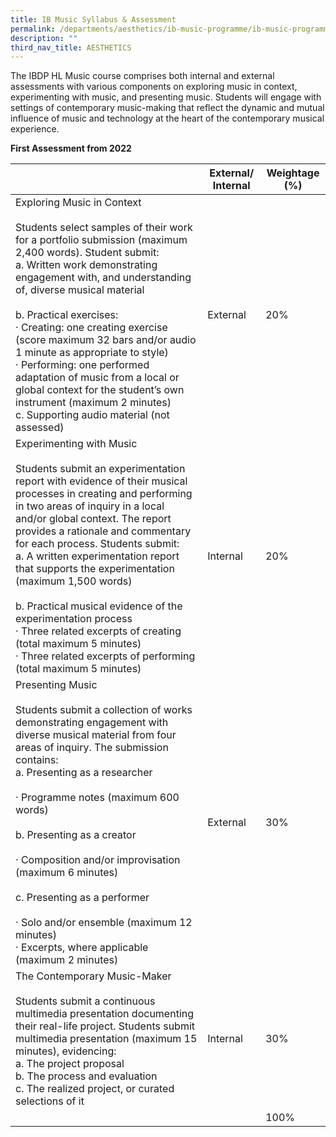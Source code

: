 ```yaml
---
title: IB Music Syllabus & Assessment
permalink: /departments/aesthetics/ib-music-programme/ib-music-programme-syllabus-assessment/
description: ""
third_nav_title: AESTHETICS
---
```

The IBDP HL Music course comprises both internal and external assessments with various components on exploring music in context, experimenting with music, and presenting music. Students will engage with settings of contemporary music-making that reflect the dynamic and mutual influence of music and technology at the heart of the contemporary musical experience.

**First Assessment from 2022**

|        |  External/ Internal    |   Weightage (%)   |
|-----------|---------------|------|
| Exploring Music in Context<br><br>Students select samples of their work for a portfolio submission (maximum 2,400 words). Student submit:<br>a.   Written work demonstrating engagement with, and understanding of, diverse musical material<br> <br>b.   Practical exercises:<br>·      Creating: one creating exercise (score maximum 32 bars and/or audio 1 minute as appropriate to style)<br>·      Performing: one performed adaptation of music from a local or global context for the student’s own instrument (maximum 2 minutes)<br>c.    Supporting audio material (not assessed)                      | External      | 20%  |
| Experimenting with Music<br><br>Students submit an experimentation report with evidence of their musical processes in creating and performing in two areas of inquiry in a local and/or global context. The report provides a rationale and commentary for each process. Students submit:<br>a.   A written experimentation report that supports the experimentation (maximum 1,500 words)<br> <br>b.   Practical musical evidence of the experimentation process<br>·      Three related excerpts of creating (total maximum 5 minutes)<br>·      Three related excerpts of performing (total maximum 5 minutes) | Internal      | 20%  |
| Presenting Music<br><br>Students submit a collection of works demonstrating engagement with diverse musical material from four areas of inquiry. The submission contains:<br>a.    Presenting as a researcher<br> <br>·      Programme notes (maximum 600 words)<br> <br>b.    Presenting as a creator<br> <br>·      Composition and/or improvisation (maximum 6 minutes)<br> <br>c.    Presenting as a performer<br> <br>·      Solo and/or ensemble (maximum 12 minutes)<br>·      Excerpts, where applicable (maximum 2 minutes)                                                                              | External      | 30%  |
| The Contemporary Music-Maker<br><br>Students submit a continuous multimedia presentation documenting their real-life project. Students submit multimedia presentation (maximum 15 minutes), evidencing:<br>a.    The project proposal<br>b.    The process and evaluation<br>c.    The realized project, or curated selections of it<br>                                                                                                                                                                                                                                                                          | Internal      | 30%  |
|                                                                                                                                                                                                                                                                                                                                                                                                                                                                                                                                                                                                                   |               | 100% |